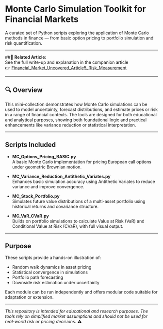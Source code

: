# Monte Carlo Simulation Toolkit for Financial Markets

A curated set of Python scripts exploring the application of Monte Carlo methods in finance — from basic option pricing to portfolio simulation and risk quantification.

---

##📘 **Related Article:**  
See the full write-up and explanation in the companion article  
👉 [Financial_Market_Uncovered_Article5_Risk_Measurement](https://github.com/KilianVoillaume/Financial_Market_Uncovered_Articles)

---

## 🔍 Overview

This mini-collection demonstrates how Monte Carlo simulations can be used to model uncertainty, forecast distributions, and estimate prices or risk in a range of financial contexts. The tools are designed for both educational and analytical purposes, showing both foundational logic and practical enhancements like variance reduction or statistical interpretation.

---

## Scripts Included

- **MC_Options_Pricing_BASIC.py**  
  A basic Monte Carlo implementation for pricing European call options under geometric Brownian motion.

- **MC_Variance_Reduction_Antithetic_Variates.py**  
  Enhances basic simulation accuracy using Antithetic Variates to reduce variance and improve convergence.

- **MC_Stock_Portfolio.py**  
  Simulates future value distributions of a multi-asset portfolio using historical returns and covariance structure.

- **MC_VaR_CVaR.py**  
  Builds on portfolio simulations to calculate Value at Risk (VaR) and Conditional Value at Risk (CVaR), with full visual output.

---

## Purpose

These scripts provide a hands-on illustration of:
- Random walk dynamics in asset pricing
- Statistical convergence in simulations
- Portfolio path forecasting
- Downside risk estimation under uncertainty

Each module can be run independently and offers modular code suitable for adaptation or extension.

---

*This repository is intended for educational and research purposes. The tools rely on simplified market assumptions and should not be used for real-world risk or pricing decisions.* ⚠️
